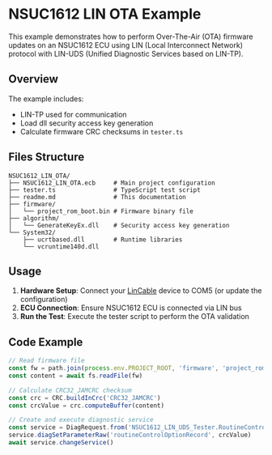 # NSUC1612 LIN OTA Example

This example demonstrates how to perform Over-The-Air (OTA) firmware updates on an NSUC1612 ECU using LIN (Local Interconnect Network) protocol with LIN-UDS (Unified Diagnostic Services based on LIN-TP).

## Overview

The example includes:
- LIN-TP used for communication
- Load dll security access key generation
- Calculate firmware CRC checksums in `tester.ts`

## Files Structure

```
NSUC1612_LIN_OTA/
├── NSUC1612_LIN_OTA.ecb     # Main project configuration
├── tester.ts                # TypeScript test script
├── readme.md                # This documentation
├── firmware/
│   └── project_rom_boot.bin # Firmware binary file
├── algorithm/
│   └── GenerateKeyEx.dll    # Security access key generation
└── System32/
    ├── ucrtbased.dll        # Runtime libraries
    └── vcruntime140d.dll
```

## Usage

1. **Hardware Setup**: Connect your [LinCable](https://app.whyengineer.com/docs/um/hardware/lincable.html) device to COM5 (or update the configuration)
2. **ECU Connection**: Ensure NSUC1612 ECU is connected via LIN bus
3. **Run the Test**: Execute the tester script to perform the OTA validation

## Code Example

```typescript
// Read firmware file
const fw = path.join(process.env.PROJECT_ROOT, 'firmware', 'project_rom_boot.bin')
const content = await fs.readFile(fw)

// Calculate CRC32_JAMCRC checksum
const crc = CRC.buildInCrc('CRC32_JAMCRC')
const crcValue = crc.computeBuffer(content)

// Create and execute diagnostic service
const service = DiagRequest.from('NSUC1612_LIN_UDS_Tester.RoutineControl_routineID$F001')
service.diagSetParameterRaw('routineControlOptionRecord', crcValue)
await service.changeService()
```
